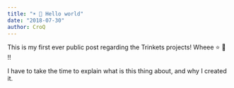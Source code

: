 ```yaml
---
title: "☀️ 👋 Hello world"
date: "2018-07-30"
author: CroQ
---
```


This is my first ever public post regarding the Trinkets projects! Wheee ⭐️ 🎉 !!

I have to take the time to explain what is this thing about, and why I created it.
